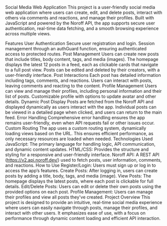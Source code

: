 Social Media Web Application
This project is a user-friendly social media web application where users can create, edit, and delete posts, interact with others via comments and reactions, and manage their profiles. Built with JavaScript and powered by the Noroff API, the app supports secure user authentication, real-time data fetching, and a smooth browsing experience across multiple views.

Features
User Authentication
Secure user registration and login.
Session management through an authGuard function, ensuring authenticated access to protected routes.
Post Management
Users can create new posts that include titles, body content, tags, and media (images).
The homepage displays the latest 12 posts in a feed, each as clickable cards that navigate to a full post view.
Posts can be edited and deleted by their creators, with a user-friendly interface.
Post Interactions
Each post has detailed information including tags, comments, and reactions.
Users can interact with posts, leaving comments and reacting to the content.
Profile Management
Users can view and manage their profiles, including personal information and their list of posts.
Customizable profile with options to update avatar and other details.
Dynamic Post Display
Posts are fetched from the Noroff API and displayed dynamically as users interact with the app.
Individual posts can be viewed in a detailed page when clicked, and users can return to the main feed.
Error Handling
Comprehensive error handling ensures the app remains user-friendly, even when API requests fail or other issues occur.
Custom Routing
The app uses a custom routing system, dynamically loading views based on the URL. This ensures efficient performance, as only necessary resources are loaded when needed.
Technologies Used
JavaScript: The primary language for handling logic, API communication, and dynamic content updates.
HTML/CSS: Provides the structure and styling for a responsive and user-friendly interface.
Noroff API: A REST API (https://v2.api.noroff.dev/) used to fetch posts, user information, comments, and reactions.
How to Use
Register/Login: Users must sign up or log in to access the app’s features.
Create Posts: After logging in, users can create posts by adding a title, body, tags, and media (image).
View Posts: The homepage displays the latest posts, where each post is clickable for full details.
Edit/Delete Posts: Users can edit or delete their own posts using the provided options on each post.
Profile Management: Users can manage their profiles and view all posts they've created.
Project Overview
This project is designed to provide an intuitive, real-time social media experience where users can easily navigate through posts, manage their profiles, and interact with other users. It emphasizes ease of use, with a focus on performance through dynamic content loading and efficient API interaction.
